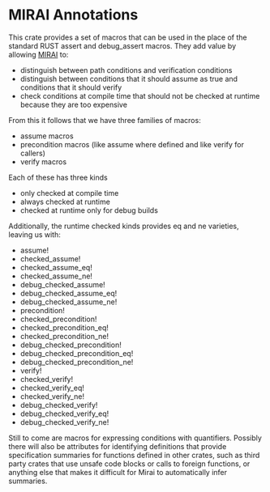 # MIRAI Annotations

This crate provides a set of macros that can be used in the place of the standard RUST assert and debug_assert macros.
They add value by allowing [MIRAI](https://github.com/facebookexperimental/MIRAI) to:
* distinguish between path conditions and verification conditions
* distinguish between conditions that it should assume as true and conditions that it should verify
* check conditions at compile time that should not be checked at runtime because they are too expensive
 
From this it follows that we have three families of macros:
* assume macros
* precondition macros (like assume where defined and like verify for callers)
* verify macros

Each of these has three kinds
* only checked at compile time
* always checked at runtime
* checked at runtime only for debug builds

Additionally, the runtime checked kinds provides eq and ne varieties, leaving us with:
* assume!
* checked_assume!
* checked_assume_eq!
* checked_assume_ne!
* debug_checked_assume!
* debug_checked_assume_eq!
* debug_checked_assume_ne!
* precondition!
* checked_precondition!
* checked_precondition_eq!
* checked_precondition_ne!
* debug_checked_precondition!
* debug_checked_precondition_eq!
* debug_checked_precondition_ne!
* verify!
* checked_verify!
* checked_verify_eq!
* checked_verify_ne!
* debug_checked_verify!
* debug_checked_verify_eq!
* debug_checked_verify_ne!


Still to come are macros for expressing conditions with quantifiers. Possibly there will also be attributes for
identifying definitions that provide specification summaries for functions defined in other crates, such as third party
crates that use unsafe code blocks or calls to foreign functions, or anything else that makes it difficult for Mirai
to automatically infer summaries.
